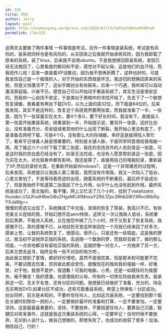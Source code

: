 ```yaml
---
id: 325
title: 风险
author: Jerry
layout: post
guid: http://miemieyang.wordpress.com/2010/07/13/%e9%a3%8e%e9%99%a9
permalink: /?p=325
---
```

这两天主要做了两件事情 一件事情是考试，另外一件事情是装系统，考试是有风险的，装系统同样也是有风险的，从买回来之后我就开始承担风险，因为我卸载了原来的系统，装了linux，后来我不会用ubuntu，于是我想换回原装系统，发现已经无法挽回了，心里极度的郁闷和不安，感觉对不起父母，这是他们的血汗钱，而我视作儿戏！后来一直装着XP没敢动，因为我不想再折腾了，这样也好的，可是我发现自己是一个痴情的人，对于开始的东西很是怀念，我迫切的想换回原来的系统，但是又怕激活不了，这似乎跟创业有些联系，后来一个巧遇，我听闻可以自动激活家庭版，兴奋不已，感觉自己可以开始动手重装系统了，其实生活是很安定的，而我却一心自找不安定，于是类似于黑暗中的寻找开始了，先去下了一个联想恢复镜像，我看着有两张下载DVD，以为上面的是32位，而下面是64位的，后来我发现，其实不是这样的，恢复这个系统竟然要两张盘，而我就准备了一半，一张盘，因为下一张容量实在太大，要4个多G，要下好长时间，我没有下，直接装入第一张盘开始重装系统，结果装到一半，开始提示说，要另外一张盘，这好比创业，没有准备充分，资金链或者其他的什么出现了断裂，我开始心里没有底了，于是准备去网吧下载，可是4个G，没有那么大的存储器，幸好这是就得找人帮忙了，看来平日储备人脉是很重要的，特别是关键人脉，于是同学同意借给我电脑一用，用了接近六个小时下载了第二张盘，我在的去找另外的人去刻录这一张盘，可是这时我的空白盘已经没有了，刻录无法完成，也没有人愿意帮刻录这一张盘，因为实在太大，对光驱寿命都有影响，我还是算了，直接用自己的电脑刻录，重新装了XP,然后刻录好光盘，在重新开始装Windows7，这是一个非常痛苦的过程啊，后来发现，系统提示让我插入第二章盘，竟然没有作用我，我又一次陷入了低谷，心里又害怕了，于是等待着奇迹的出现，随着系统的不断重启，最后终于装成功了，但是我始终不知道第二张盘起了什么作用，似乎什么也没有起到作用，最终系统装成功了，英文版的，看不懂，网上又忙活了几个小时，找到了vistalizator,  
thunder://QUFodHRwOi8vZHgxMC41MnouY29tL1Zpc3RhbGl6YXRvcl9lbi5yYXJaWg==  
慢慢的奇迹又出现了，系统换成了中文版，渐渐的恢复了原装，我高兴不已，有些完美主义症结的我，开始幻想开启aero特效，这样又一次让我跌入低谷，系统重启后黑屏，不能进入系统，又在惶恐中搞了几个小时，终于又恢复了恢复系统，我感慨不已，真的感慨不已，从地狱到天堂这样来回在一个月我已经来回了好多次，感谢上苍，让我的系统恢复了，很感动，很开心，只是还有一些瑕疵，这是我的罪过，我当初不该抛弃正版的系统，去追随一个飘渺的梦，而我却去做了，做的那么彻底，一点余地都没有留给正版的系统，这就好像一对恋人，一方抛弃了另一方，后来又想去追寻，始终会有一些不对劲的地方吧 。  
由此我又想到了爱情，都好好珍惜吧，虽然不是很完美，但是那未知可能更不完美，不要试图去伤害，否则彼此都会受伤，就像现在的我和我的电脑一样，好难受，对于他，我很不爱护，我道歉！可我的电脑，小黑，还是一如既往的为我服务，毫不懈怠！我好感激，也感激我的父母，所有的一切责任将由我来负责，我承担这一切，无关乎名誉。还有分区的问题，我想我已经做好了准备，充分的，待会去买两张DVD,如果分区不成功，还有可能重装系统，希望上帝保佑！分区成功。  
创业同样，前方是未知的，不要听信任何人，比如这次装系统，一定要找到那个能在关键时刻帮你一把的人，一定要做好最坏的准备和打算，一定不要害怕，一定要坚持，这是最最最重要的，坚持，不要放弃，不要指望任何人，要靠自己沉着，稳健应对突发事件。这就是我这次重装系统的心得，一定要牢记！任何时候不要放弃，无论别人说什么，做自己想做的，即使失败了，也成功的收获了很多！加油，相信自己，行的！